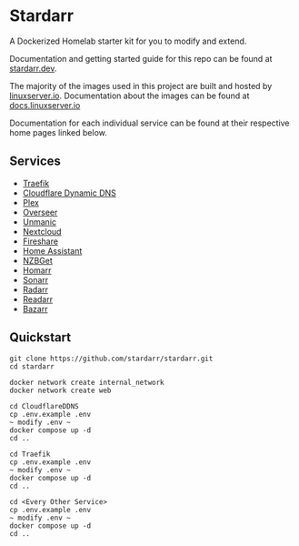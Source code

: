 # Stardarr

A Dockerized Homelab starter kit for you to modify and extend.

Documentation and getting started guide for this repo can be found at [stardarr.dev](https://stardarr.dev).

The majority of the images used in this project are built and hosted by [linuxserver.io](https://www.linuxserver.io/). Documentation about the images can be found at [docs.linuxserver.io](https://docs.linuxserver.io/)

Documentation for each individual service can be found at their respective home pages linked below.

## Services

- [Traefik](https://traefik.io/traefik/)
- [Cloudflare Dynamic DNS](https://github.com/oznu/docker-cloudflare-ddns)
- [Plex](https://www.plex.tv/)
- [Overseer](https://overseerr.dev/)
- [Unmanic](https://docs.unmanic.app/)
- [Nextcloud](https://nextcloud.com/)
- [Fireshare](https://github.com/ShaneIsrael/fireshare)
- [Home Assistant](https://www.home-assistant.io/)
- [NZBGet](https://nzbget.net/)
- [Homarr](https://homarr.dev/)
- [Sonarr](https://sonarr.tv/)
- [Radarr](https://radarr.video/)
- [Readarr](https://readarr.com/)
- [Bazarr](https://www.bazarr.media/)

## Quickstart

```
git clone https://github.com/stardarr/stardarr.git
cd stardarr

docker network create internal_network
docker network create web

cd CloudflareDDNS
cp .env.example .env
~ modify .env ~
docker compose up -d
cd ..

cd Traefik
cp .env.example .env
~ modify .env ~
docker compose up -d
cd ..

cd <Every Other Service>
cp .env.example .env
~ modify .env ~
docker compose up -d
cd ..
```
